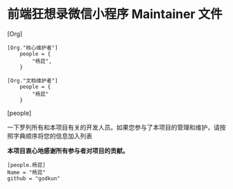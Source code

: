 # 前端狂想录微信小程序 Maintainer 文件

[Org]

    [Org."核心维护者"]
        people = {
            "杨昆",
        }

    [Org."文档维护者"]
        people = {
            "杨昆"
        }


[people]

一下罗列所有和本项目有关的开发人员。如果您参与了本项目的管理和维护，请按照字典顺序将您的信息加入列表

**本项目衷心地感谢所有参与者对项目的贡献。**

    [people.杨昆]
    Name = "杨昆"
    github = "godkun"